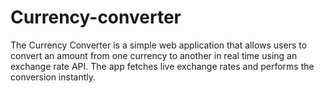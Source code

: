 # Currency-converter
The Currency Converter is a simple web application that allows users to convert an amount from one currency to another in real time using an exchange rate API. The app fetches live exchange rates and performs the conversion instantly.
